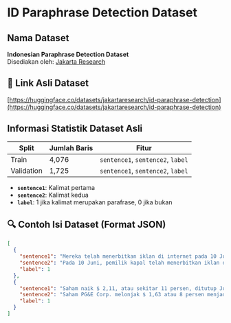 # ID Paraphrase Detection Dataset

## Nama Dataset
**Indonesian Paraphrase Detection Dataset**  
Disediakan oleh: [Jakarta Research](https://huggingface.co/jakartaresearch)

## 🔗 Link Asli Dataset
[https://huggingface.co/datasets/jakartaresearch/id-paraphrase-detection](https://huggingface.co/datasets/jakartaresearch/id-paraphrase-detection)

## Informasi Statistik Dataset Asli

| Split       | Jumlah Baris | Fitur                          |
|-------------|--------------|--------------------------------|
| Train       | 4,076        | `sentence1`, `sentence2`, `label` |
| Validation  | 1,725        | `sentence1`, `sentence2`, `label` |

- **`sentence1`**: Kalimat pertama
- **`sentence2`**: Kalimat kedua
- **`label`**: 1 jika kalimat merupakan parafrase, 0 jika bukan

## 🔍 Contoh Isi Dataset (Format JSON)

```json
[
  {
    "sentence1": "Mereka telah menerbitkan iklan di internet pada 10 Juni, menawarkan kargo untuk dijual, tambahnya.",
    "sentence2": "Pada 10 Juni, pemilik kapal telah menerbitkan iklan di internet, menawarkan bahan peledak untuk dijual.",
    "label": 1
  },
  {
    "sentence1": "Saham naik $ 2,11, atau sekitar 11 persen, ditutup Jumat dengan $ 21,51 di New York Stock Exchange.",
    "sentence2": "Saham PG&E Corp. melonjak $ 1,63 atau 8 persen menjadi $ 21,03 di New York Stock Exchange pada hari Jumat.",
    "label": 1
  }
]
